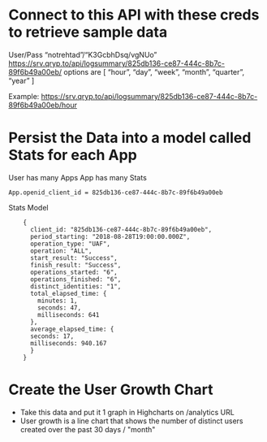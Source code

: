 # Connect to this API with these creds to retrieve sample data

User/Pass  “notrehtad”/“K3GcbhDsq/vgNUo”
https://srv.qryp.to/api/logsummary/825db136-ce87-444c-8b7c-89f6b49a00eb/
options are [ “hour”, “day”, “week”, “month”, “quarter”, “year” ]

Example:
https://srv.qryp.to/api/logsummary/825db136-ce87-444c-8b7c-89f6b49a00eb/hour

# Persist the Data into a model called Stats for each App

User has many Apps
App has many Stats

```
App.openid_client_id = 825db136-ce87-444c-8b7c-89f6b49a00eb
```

Stats Model
```
    {
      client_id: "825db136-ce87-444c-8b7c-89f6b49a00eb",
      period_starting: "2018-08-28T19:00:00.000Z",
      operation_type: "UAF",
      operation: "ALL",
      start_result: "Success",
      finish_result: "Success",
      operations_started: "6",
      operations_finished: "6",
      distinct_identities: "1",
      total_elapsed_time: {
        minutes: 1,
        seconds: 47,
        milliseconds: 641
      },
      average_elapsed_time: {
      seconds: 17,
      milliseconds: 940.167
      }
    }
```

# Create the User Growth Chart

- Take this data and put it 1 graph in Highcharts on /analytics URL
- User growth is a line chart that shows the number of distinct users created over the past 30 days / "month"